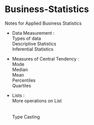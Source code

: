 # Business-Statistics

Notes for Applied Business Statistics

* Data Measurement : <br>Types of data<br>
                     Descriptive Statistics<br>
                     Inferential Statistics
                     
* Measures of Central Tendency         : <br>Mode</br>
                                        Median</br>
                                        Mean</br>
                                        Percentiles</br>
                                        Quartiles</br>
                                        
* Lists :           <br>More operations on List </br>      
                    <br>Type Casting</br>
                      
